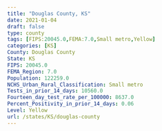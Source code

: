 ```yaml
---
title: "Douglas County, KS"
date: 2021-01-04
draft: false
type: county
tags: [FIPS:20045.0,FEMA:7.0,Small metro,Yellow]
categories: [KS]
County: Douglas County
State: KS
FIPS: 20045.0
FEMA_Region: 7.0
Population: 122259.0
NCHS_Urban_Rural_Classification: Small metro
Tests_in_prior_14_days: 10560.0
Fourteen_day_test_rate_per_100000: 8637.0
Percent_Positivity_in_prior_14_days: 0.06
Level: Yellow
url: /states/KS/douglas-county
---
```



